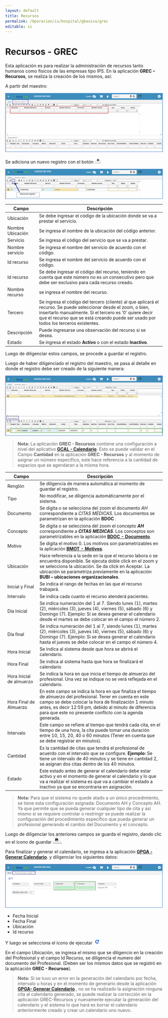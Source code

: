 ```yaml
---
layout: default
title: Recursos
permalink: /Operacion/is/hospital/gbasica/grec
editable: si
---
```


# Recursos - GREC


Esta aplicación es para realizar la administración de recursos tanto humanos como físicos de las empresas tipo IPS. En la aplicación **GREC – Recursos**, se realiza la creación de los mismos, así:  

A partir del maestro:


![](grec1.png)


Se adiciona un nuevo registro con el botón ![](grec2.png)  

![](grec3.png)


| Campo | Descripción |
| --- | ----------- |
| Ubicación | Se debe ingresar el código de la ubicación donde se va a prestar el servicio. |
| Nombre Ubicación | Se ingresa el nombre de la ubicación del código anterior. |
| Servicio| Se ingresa el código del servicio que se va a prestar.  |
| Nombre servicio| Se ingresa el nombre del servicio de acuerdo con el código.|
| Id recurso| Se ingresa el nombre del servicio de acuerdo con el código.|
| Id recurso| Se debe ingresar el código del recurso, teniendo en cuenta que este número no es un consecutivo pero que debe ser exclusivo para cada recurso creado.  |
| Nombre recurso| se ingresa el nombre del recurso.|
| Tercero| Se ingresa el código del tercero (cliente) al que aplicará el recurso. Se puede seleccionar desde el zoom, o bien, insertarlo manualmente. Si el tercero es ‘0’ quiere decir que el recurso que se está creando puede ser usado por todos los terceros existentes.  |
| Descripción| Puede ingresarse una observación del recurso si se desea. |
| Estado| Se ingresa el estado **Activo** o con el estado **Inactivo**. |


Luego de diligenciar estos campos, se procede a guardar el registro.


Luego de haber diligenciado el registro del maestro, se pasa al detalle en donde el registro debe ser creado de la siguiente manera:  


![](grec4.png)

>**Nota:** La aplicación **GREC - Recursos** contiene una configuración a nivel del aplicativo [**GCAL - Calendario**](https://docs.oasiscom.com/Operacion/is/hospital/gcita/gcal). Esto se puede validar en el Campo **Cantidad** en la aplicación **GREC - Recursos** y al momento de asignar un número específico, este hace referencia a la cantidad de espacios que se agendaran a la misma hora.   

| Campo | Descripción |
| --- | ----------- |
| Renglón| Se diligencia de manera automática al momento de guardar el registro.|
| Tipo| No modificar, se diligencia automáticamente por el sistema.|
| Documento| Se digita o se selecciona del zoom el documento _AH_ correspondiente a _CITAS MÉDICAS_. Los documentos se parametrizan en la aplicación **BDOC** .  |
| Concepto| Se digita o se selecciona del zoom el concepto **_AH_** correspondiente a **_CITAS MEDICAS_**. Los conceptos son parametrizables en la aplicación [**BDOC - Documento**](https://docs.oasiscom.com/Operacion/common/bsistema/bdoc).|
| Motivo| Se digita el motivo 0. Los motivos son parametrizables en la aplicación [**BMOT - Motivos**](https://docs.oasiscom.com/Operacion/common/bsistema/bmot).|
| Ubicación| Hace referencia a la sede en la que el recurso labora o se encuentra disponible. Se ejecuta doble click en el zoom y se selecciona la ubicación. Se da click en Aceptar. La ubicación se parametriza previamente en la aplicación **BUBI – ubicaciones organizacionales**. |
| Inicial y Final| Se indica el rango de fechas en las que el recurso trabajará. |   
| Intervalo| Se indica cada cuanto el recurso atenderá pacientes. | 
| Día Inicial| Se indica numeración del 1 al 7. Siendo lunes (1), martes (2), miércoles (3), jueves (4), viernes (5), sábado (6) y Domingo (7). Ejemplo: Si se desea generar el calendario desde el martes se debe colocar en el campo el número 2.|
| Día final| Se indica numeración del 1 al 7, siendo lunes (1), martes (2), miércoles (3), jueves (4), viernes (5), sábado (6) y Domingo (7). Ejemplo: Si se desea generar el calendario hasta el jueves se debe colocar en el campo el número 4.|
| Hora Inicial| Se indica al sistema desde que hora se abrirá el calendario. |
| Hora Final| Se indica al sistema hasta que hora se finalizará el calendario|
| Hora Inicial de almuerzo| Se indica la hora en que inicia el tiempo de almuerzo del profesional. Una vez se indique no se verá reflejada en el calendario.|
| Hora Final de Almuerzo| En este campo se indica la hora en que finaliza el tiempo de almuerzo del profesional. Tener en cuenta en este campo se debe colocar la hora de finalización 1 minuto antes, es decir 12:59 pm, debido al minuto de diferencia para que este no presente conflicto con la agenda generada.|
| Intervalo| Este campo se refiere al tiempo que tendrá cada cita, en el tiempo de una hora, la cita puede tomar una duración entre 10, 15, 20, 40 o 60 minutos (Tener en cuenta que se debe registrar en minutos). |
| Cantidad| Es la cantidad de citas que tendrá el profesional de acuerdo con el intervalo que se configure. **Ejemplo:** Se tiene un intervalo de 40 minutos y se tiene en cantidad 2, se asignan dos citas dentro de los 40 minutos. |
| Estado| Este estado antes de generar el calendario debe estar activo y en el momento de generar el calendario y lo que va a realizar el sistema es que va a cambiar el estado a inactivo ya que se encontraría en asignación.|


>**Nota:** Para que el sistema no quede atado a un único procedimiento, se tiene esta configuración asignada: Documento AH y Concepto AH. Ya que permite que se pueda generar cualquier tipo de cita y así mismo si se requiere controlar o restringir se puede realizar la configuración del procedimiento especifico que pueda generar un profesional generando el cambio del Documento y el concepto. 

Luego de diligenciar los anteriores campos se guarda el registro, dando clic en el icono de guardar ![](grec5.png). 

Para finalizar y generar el calendario, se ingresa a la aplicación [**GPGA - Generar Calendario**](https://docs.oasiscom.com/Operacion/is/hospital/gproceso/gpga). y diligenciar los siguientes datos: 

![](grec6.png)

- Fecha Inicial
- Fecha Final
- Ubicación
- Id recurso 

Y luego se selecciona el icono de ejecutar ![](grec7.png) 

En el campo Ubicación, se ingresa el mismo que se diligencio en la creación del Profesional y el campo Id Recurso, se diligencia el numero del documento del Profesional. (Deben ser los mismos datos que se registró en la aplicación **GREC - Recursos**).

>**Nota:** Si se tuvo un error en la generación del calendario por fecha, intervalo u horas y en el momento de generarlo desde la aplicación [**GPGA- Generar Calendario**](https://docs.oasiscom.com/Operacion/is/hospital/gproceso/gpga)., no se ha realizado la asignación ninguna cita al calendario generado, se puede realizar la corrección en la aplicación GREC-Recursos y nuevamente ejecutar la generación del calendario y el sistema lo que hará es borrar el calendario anteriormente creado y crear un calendario uno nuevo. 









